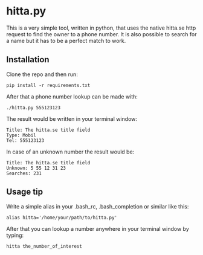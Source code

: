 




# hitta.py

This is a very simple tool, written in python, that uses the native hitta.se http request to find the owner to a phone number.
It is also possible to search for a name but it has to be a perfect match to work.




## Installation

Clone the repo and then run:

    pip install -r requirements.txt

After that a phone number lookup can be made with:

    ./hitta.py 555123123

The result would be written in your terminal window:

    Title: The hitta.se title field
    Type: Mobil
    Tel: 555123123

In case of an unknown number the result would be:

    Title: The hitta.se title field
    Unknown: 5 55 12 31 23
    Searches: 231




## Usage tip

Write a simple alias in your .bash_rc, .bash_completion or similar like this:

    alias hitta='/home/your/path/to/hitta.py'

After that you can lookup a number anywhere in your terminal window by typing:

    hitta the_number_of_interest


